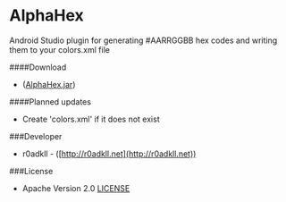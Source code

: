 AlphaHex
========

Android Studio plugin for generating #AARRGGBB hex codes and writing them to your colors.xml file

####Download
* ([AlphaHex.jar](https://github.com/r0adkll/AlphaHex/blob/master/AlphaHex.jar))

####Planned updates

* Create 'colors.xml' if it does not exist

###Developer

* r0adkll - ([http://r0adkll.net](http://r0adkll.net))

###License

* Apache Version 2.0 [LICENSE](https://github.com/r0adkll/AlphaHex/blob/master/LICENSE)
